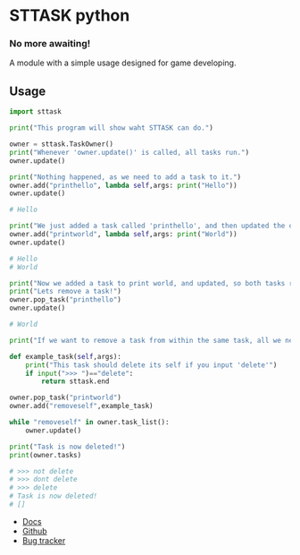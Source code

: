 # STTASK python

### No more awaiting!

A module with a simple usage designed for game developing.

## Usage

```python
import sttask

print("This program will show waht STTASK can do.")

owner = sttask.TaskOwner()
print("Whenever 'owner.update()' is called, all tasks run.")
owner.update()

print("Nothing happened, as we need to add a task to it.")
owner.add("printhello", lambda self,args: print("Hello"))
owner.update()

# Hello

print("We just added a task called 'printhello', and then updated the owner. This made all the tasks run, causing 'Hello' to be printed.")
owner.add("printworld", lambda self,args: print("World"))
owner.update()

# Hello
# World

print("Now we added a task to print world, and updated, so both tasks ran.")
print("Lets remove a task!")
owner.pop_task("printhello")
owner.update()

# World

print("If we want to remove a task from within the same task, all we need to do is return 'sttask.end' from the task!")

def example_task(self,args):
	print("This task should delete its self if you input 'delete'")
	if input(">>> ")=="delete":
		return sttask.end

owner.pop_task("printworld")
owner.add("removeself",example_task)

while "removeself" in owner.task_list():
	owner.update()

print("Task is now deleted!")
print(owner.tasks)

# >>> not delete
# >>> dont delete
# >>> delete
# Task is now deleted!
# []
```

- [Docs](https://python-sttask.readthedocs.io/en/latest/)
- [Github](https://github.com/TheMystZ/python-sttask)
- [Bug tracker](https://github.com/TheMystZ/python-sttask/issues)